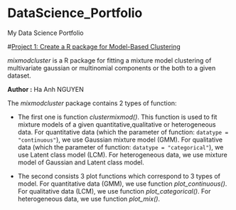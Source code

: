 # DataScience_Portfolio

My Data Science Portfolio

#[Project 1: Create a R package for Model-Based Clustering](https://github.com/haanhnguyen95/mixmodcluster)

*mixmodcluster* is a R package for fitting a mixture model clustering of multivariate gaussian 
or multinomial components or the both to a given dataset.

**Author :** Ha Anh NGUYEN

The *mixmodcluster* package contains 2 types of function:

- The first one is function *clustermixmod()*. This function is used to fit mixture models of a given quantitative,qualitative or heterogeneous data. For quantitative data (which the parameter of function: `datatype = "continuous"`), we use Gaussian mixture model (GMM). For qualitative data (which the parameter of function: `datatype = "categorical"`), we use Latent class model (LCM). For heterogeneous data, we use mixture model of Gaussian and Latent class model.

- The second consists 3 plot functions which correspond to 3 types of model. For quantitative data (GMM), we use function *plot_continuous()*. For qualitative data (LCM), we use function *plot_categorical()*. For heterogeneous data, we use function *plot_mix()*.

